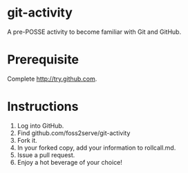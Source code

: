 git-activity
============

A pre-POSSE activity to become familiar with Git and GitHub.

Prerequisite
============

Complete http://try.github.com.

Instructions
============

1. Log into GitHub.
2. Find github.com/foss2serve/git-activity
3. Fork it.
4. In your forked copy, add your information to rollcall.md.
5. Issue a pull request.
6. Enjoy a hot beverage of your choice!
